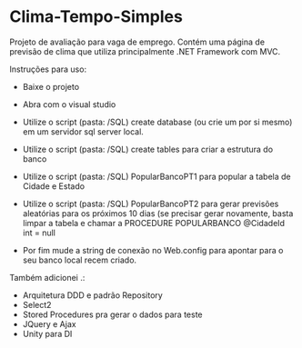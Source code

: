 # Clima-Tempo-Simples
Projeto de avaliação para vaga de emprego. Contém uma página de previsão de clima que utiliza principalmente .NET Framework com MVC.

Instruções para uso:
- Baixe o projeto
- Abra com o visual studio
- Utilize o script (pasta: /SQL) create database (ou crie um por si mesmo) em um servidor sql server local.
- Utilize o script (pasta: /SQL) create tables para criar a estrutura do banco
- Utilize o script (pasta: /SQL) PopularBancoPT1 para popular a tabela de Cidade e Estado
- Utilize o script (pasta: /SQL) PopularBancoPT2 para gerar previsões aleatórias para os próximos 10 dias (se precisar gerar novamente, basta limpar a tabela e chamar a PROCEDURE POPULARBANCO @CidadeId int = null

- Por fim mude a string de conexão no Web.config para apontar para o seu banco local recem criado.

Também adicionei .:
- Arquitetura DDD e padrão Repository
- Select2
- Stored Procedures pra gerar o dados para teste
- JQuery e Ajax
- Unity para DI
